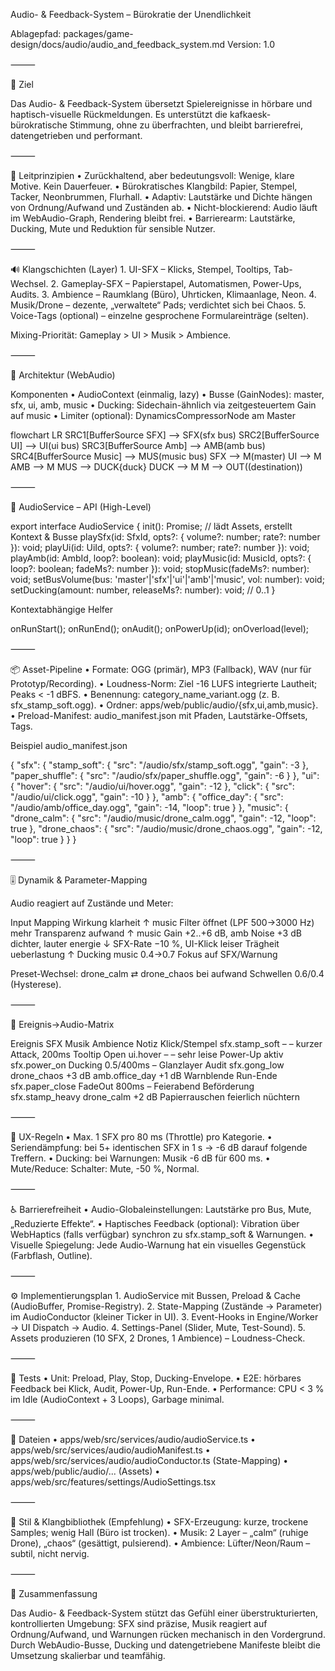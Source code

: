 Audio- & Feedback-System – Bürokratie der Unendlichkeit

Ablagepfad: packages/game-design/docs/audio/audio_and_feedback_system.md
Version: 1.0

⸻

🎯 Ziel

Das Audio- & Feedback-System übersetzt Spielereignisse in hörbare und haptisch-visuelle Rückmeldungen.
Es unterstützt die kafkaesk-bürokratische Stimmung, ohne zu überfrachten, und bleibt barrierefrei, datengetrieben und performant.

⸻

🧩 Leitprinzipien
	•	Zurückhaltend, aber bedeutungsvoll: Wenige, klare Motive. Kein Dauerfeuer.
	•	Bürokratisches Klangbild: Papier, Stempel, Tacker, Neonbrummen, Flurhall.
	•	Adaptiv: Lautstärke und Dichte hängen von Ordnung/Aufwand und Zuständen ab.
	•	Nicht-blockierend: Audio läuft im WebAudio-Graph, Rendering bleibt frei.
	•	Barrierearm: Lautstärke, Ducking, Mute und Reduktion für sensible Nutzer.

⸻

🔊 Klangschichten (Layer)
	1.	UI-SFX – Klicks, Stempel, Tooltips, Tab-Wechsel.
	2.	Gameplay-SFX – Papierstapel, Automatismen, Power-Ups, Audits.
	3.	Ambience – Raumklang (Büro), Uhrticken, Klimaanlage, Neon.
	4.	Musik/Drone – dezente, „verwaltete“ Pads; verdichtet sich bei Chaos.
	5.	Voice-Tags (optional) – einzelne gesprochene Formulareinträge (selten).

Mixing-Priorität: Gameplay > UI > Musik > Ambience.

⸻

🧱 Architektur (WebAudio)

Komponenten
	•	AudioContext (einmalig, lazy)
	•	Busse (GainNodes): master, sfx, ui, amb, music
	•	Ducking: Sidechain-ähnlich via zeitgesteuertem Gain auf music
	•	Limiter (optional): DynamicsCompressorNode am Master

flowchart LR
  SRC1[BufferSource SFX] --> SFX(sfx bus)
  SRC2[BufferSource UI] --> UI(ui bus)
  SRC3[BufferSource Amb] --> AMB(amb bus)
  SRC4[BufferSource Music] --> MUS(music bus)
  SFX --> M(master)
  UI --> M
  AMB --> M
  MUS --> DUCK{duck}
  DUCK --> M
  M --> OUT((destination))


⸻

🧰 AudioService – API (High-Level)

export interface AudioService {
  init(): Promise<void>; // lädt Assets, erstellt Kontext & Busse
  playSfx(id: SfxId, opts?: { volume?: number; rate?: number }): void;
  playUi(id: UiId, opts?: { volume?: number; rate?: number }): void;
  playAmb(id: AmbId, loop?: boolean): void;
  playMusic(id: MusicId, opts?: { loop?: boolean; fadeMs?: number }): void;
  stopMusic(fadeMs?: number): void;
  setBusVolume(bus: 'master'|'sfx'|'ui'|'amb'|'music', vol: number): void;
  setDucking(amount: number, releaseMs?: number): void; // 0..1
}

Kontextabhängige Helfer

onRunStart(); onRunEnd(); onAudit(); onPowerUp(id); onOverload(level);


⸻

📦 Asset-Pipeline
	•	Formate: OGG (primär), MP3 (Fallback), WAV (nur für Prototyp/Recording).
	•	Loudness-Norm: Ziel -16 LUFS integrierte Lautheit; Peaks < -1 dBFS.
	•	Benennung: category_name_variant.ogg (z. B. sfx_stamp_soft.ogg).
	•	Ordner: apps/web/public/audio/{sfx,ui,amb,music}.
	•	Preload-Manifest: audio_manifest.json mit Pfaden, Lautstärke-Offsets, Tags.

Beispiel audio_manifest.json

{
  "sfx": {
    "stamp_soft": { "src": "/audio/sfx/stamp_soft.ogg", "gain": -3 },
    "paper_shuffle": { "src": "/audio/sfx/paper_shuffle.ogg", "gain": -6 }
  },
  "ui": {
    "hover": { "src": "/audio/ui/hover.ogg", "gain": -12 },
    "click": { "src": "/audio/ui/click.ogg", "gain": -10 }
  },
  "amb": {
    "office_day": { "src": "/audio/amb/office_day.ogg", "gain": -14, "loop": true }
  },
  "music": {
    "drone_calm": { "src": "/audio/music/drone_calm.ogg", "gain": -12, "loop": true },
    "drone_chaos": { "src": "/audio/music/drone_chaos.ogg", "gain": -12, "loop": true }
  }
}


⸻

🎚️ Dynamik & Parameter-Mapping

Audio reagiert auf Zustände und Meter:

Input	Mapping	Wirkung
klarheit ↑	music Filter öffnet (LPF 500→3000 Hz)	mehr Transparenz
aufwand ↑	music Gain +2..+6 dB, amb Noise +3 dB	dichter, lauter
energie ↓	SFX-Rate −10 %, UI-Klick leiser	Trägheit
ueberlastung ↑	Ducking music 0.4→0.7	Fokus auf SFX/Warnung

Preset-Wechsel: drone_calm ⇄ drone_chaos bei aufwand Schwellen 0.6/0.4 (Hysterese).

⸻

🧪 Ereignis→Audio-Matrix

Ereignis	SFX	Musik	Ambience	Notiz
Klick/Stempel	sfx.stamp_soft	–	–	kurzer Attack, 200ms
Tooltip Open	ui.hover	–	–	sehr leise
Power-Up aktiv	sfx.power_on	Ducking 0.5/400ms	–	Glanzlayer
Audit	sfx.gong_low	drone_chaos +3 dB	amb.office_day +1 dB	Warnblende
Run-Ende	sfx.paper_close	FadeOut 800ms	–	Feierabend
Beförderung	sfx.stamp_heavy	drone_calm +2 dB	Papierrauschen	feierlich nüchtern


⸻

🧭 UX-Regeln
	•	Max. 1 SFX pro 80 ms (Throttle) pro Kategorie.
	•	Seriendämpfung: bei 5+ identischen SFX in 1 s → -6 dB darauf folgende Treffern.
	•	Ducking: bei Warnungen: Musik -6 dB für 600 ms.
	•	Mute/Reduce: Schalter: Mute, -50 %, Normal.

⸻

♿ Barrierefreiheit
	•	Audio-Globaleinstellungen: Lautstärke pro Bus, Mute, „Reduzierte Effekte“.
	•	Haptisches Feedback (optional): Vibration über WebHaptics (falls verfügbar) synchron zu sfx.stamp_soft & Warnungen.
	•	Visuelle Spiegelung: Jede Audio-Warnung hat ein visuelles Gegenstück (Farbflash, Outline).

⸻

⚙️ Implementierungsplan
	1.	AudioService mit Bussen, Preload & Cache (AudioBuffer, Promise-Registry).
	2.	State-Mapping (Zustände → Parameter) im AudioConductor (kleiner Ticker in UI).
	3.	Event-Hooks in Engine/Worker → UI Dispatch → Audio.
	4.	Settings-Panel (Slider, Mute, Test-Sound).
	5.	Assets produzieren (10 SFX, 2 Drones, 1 Ambience) – Loudness-Check.

⸻

🧪 Tests
	•	Unit: Preload, Play, Stop, Ducking-Envelope.
	•	E2E: hörbares Feedback bei Klick, Audit, Power-Up, Run-Ende.
	•	Performance: CPU < 3 % im Idle (AudioContext + 3 Loops), Garbage minimal.

⸻

📁 Dateien
	•	apps/web/src/services/audio/audioService.ts
	•	apps/web/src/services/audio/audioManifest.ts
	•	apps/web/src/services/audio/audioConductor.ts (State-Mapping)
	•	apps/web/public/audio/... (Assets)
	•	apps/web/src/features/settings/AudioSettings.tsx

⸻

📘 Stil & Klangbibliothek (Empfehlung)
	•	SFX-Erzeugung: kurze, trockene Samples; wenig Hall (Büro ist trocken).
	•	Musik: 2 Layer – „calm“ (ruhige Drone), „chaos“ (gesättigt, pulsierend).
	•	Ambience: Lüfter/Neon/Raum – subtil, nicht nervig.

⸻

🧾 Zusammenfassung

Das Audio- & Feedback-System stützt das Gefühl einer überstrukturierten, kontrollierten Umgebung:
SFX sind präzise, Musik reagiert auf Ordnung/Aufwand, und Warnungen rücken mechanisch in den Vordergrund.
Durch WebAudio-Busse, Ducking und datengetriebene Manifeste bleibt die Umsetzung skalierbar und teamfähig.